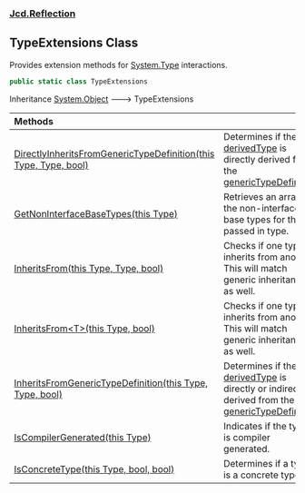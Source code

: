 ### [Jcd.Reflection](Jcd.Reflection.md 'Jcd.Reflection')

## TypeExtensions Class

Provides extension methods for [System.Type](https://docs.microsoft.com/en-us/dotnet/api/System.Type 'System.Type') interactions.

```csharp
public static class TypeExtensions
```

Inheritance [System.Object](https://docs.microsoft.com/en-us/dotnet/api/System.Object 'System.Object') &#129106; TypeExtensions

| Methods                                                                                                                                                                                                                                                               |                                                                                                                                                                                                                                                                                                                                                                                                                                                                                                                                                                                                                                                                                                                                                                                    |
|:----------------------------------------------------------------------------------------------------------------------------------------------------------------------------------------------------------------------------------------------------------------------|:-----------------------------------------------------------------------------------------------------------------------------------------------------------------------------------------------------------------------------------------------------------------------------------------------------------------------------------------------------------------------------------------------------------------------------------------------------------------------------------------------------------------------------------------------------------------------------------------------------------------------------------------------------------------------------------------------------------------------------------------------------------------------------------|
| [DirectlyInheritsFromGenericTypeDefinition(this Type, Type, bool)](TypeExtensions.DirectlyInheritsFromGenericTypeDefinition.qE66oTVx3GVuaGUl6VtNHQ.md 'Jcd.Reflection.TypeExtensions.DirectlyInheritsFromGenericTypeDefinition(this System.Type, System.Type, bool)') | Determines if the [derivedType](TypeExtensions.DirectlyInheritsFromGenericTypeDefinition.qE66oTVx3GVuaGUl6VtNHQ.md#Jcd.Reflection.TypeExtensions.DirectlyInheritsFromGenericTypeDefinition(thisSystem.Type,System.Type,bool).derivedType 'Jcd.Reflection.TypeExtensions.DirectlyInheritsFromGenericTypeDefinition(this System.Type, System.Type, bool).derivedType') is directly derived from the [genericTypeDefinition](TypeExtensions.DirectlyInheritsFromGenericTypeDefinition.qE66oTVx3GVuaGUl6VtNHQ.md#Jcd.Reflection.TypeExtensions.DirectlyInheritsFromGenericTypeDefinition(thisSystem.Type,System.Type,bool).genericTypeDefinition 'Jcd.Reflection.TypeExtensions.DirectlyInheritsFromGenericTypeDefinition(this System.Type, System.Type, bool).genericTypeDefinition') |
| [GetNonInterfaceBaseTypes(this Type)](TypeExtensions.GetNonInterfaceBaseTypes.bUYcIc1TONbS+3R/MdEb3w.md 'Jcd.Reflection.TypeExtensions.GetNonInterfaceBaseTypes(this System.Type)')                                                                                   | Retrieves an array of the non-interface base types for the passed in type.                                                                                                                                                                                                                                                                                                                                                                                                                                                                                                                                                                                                                                                                                                         |
| [InheritsFrom(this Type, Type, bool)](TypeExtensions.InheritsFrom.prelIE42SzV2rQdsVlEfJA.md 'Jcd.Reflection.TypeExtensions.InheritsFrom(this System.Type, System.Type, bool)')                                                                                        | Checks if one type inherits from another. This will match generic inheritance as well.                                                                                                                                                                                                                                                                                                                                                                                                                                                                                                                                                                                                                                                                                             |
| [InheritsFrom&lt;T&gt;(this Type, bool)](TypeExtensions.InheritsFrom.GrrQVxFfg2eFPCO42Wu2Sg.md 'Jcd.Reflection.TypeExtensions.InheritsFrom<T>(this System.Type, bool)')                                                                                               | Checks if one type inherits from another. This will match generic inheritance as well.                                                                                                                                                                                                                                                                                                                                                                                                                                                                                                                                                                                                                                                                                             |
| [InheritsFromGenericTypeDefinition(this Type, Type, bool)](TypeExtensions.InheritsFromGenericTypeDefinition.mHC/Sebww6wWdgzeBrkOyA.md 'Jcd.Reflection.TypeExtensions.InheritsFromGenericTypeDefinition(this System.Type, System.Type, bool)')                         | Determines if the [derivedType](TypeExtensions.InheritsFromGenericTypeDefinition.mHC/Sebww6wWdgzeBrkOyA.md#Jcd.Reflection.TypeExtensions.InheritsFromGenericTypeDefinition(thisSystem.Type,System.Type,bool).derivedType 'Jcd.Reflection.TypeExtensions.InheritsFromGenericTypeDefinition(this System.Type, System.Type, bool).derivedType') is directly or indirectly derived from the [genericTypeDefinition](TypeExtensions.InheritsFromGenericTypeDefinition.mHC/Sebww6wWdgzeBrkOyA.md#Jcd.Reflection.TypeExtensions.InheritsFromGenericTypeDefinition(thisSystem.Type,System.Type,bool).genericTypeDefinition 'Jcd.Reflection.TypeExtensions.InheritsFromGenericTypeDefinition(this System.Type, System.Type, bool).genericTypeDefinition')                                   |
| [IsCompilerGenerated(this Type)](TypeExtensions.IsCompilerGenerated.HWQbjqnr9k6+Xy16mYGcIg.md 'Jcd.Reflection.TypeExtensions.IsCompilerGenerated(this System.Type)')                                                                                                  | Indicates if the type is compiler generated.                                                                                                                                                                                                                                                                                                                                                                                                                                                                                                                                                                                                                                                                                                                                       |
| [IsConcreteType(this Type, bool, bool)](TypeExtensions.IsConcreteType.1h2NXdJ28cgUto9XcgSuDA.md 'Jcd.Reflection.TypeExtensions.IsConcreteType(this System.Type, bool, bool)')                                                                                         | Determines if a type is a concrete type.                                                                                                                                                                                                                                                                                                                                                                                                                                                                                                                                                                                                                                                                                                                                           |
